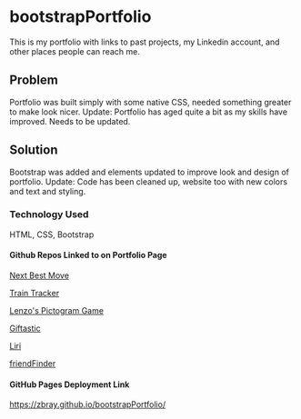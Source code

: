 # bootstrapPortfolio

This is my portfolio with links to past projects, my Linkedin account, and other places people can reach me.

## Problem
Portfolio was built simply with some native CSS, needed something greater to make look nicer.
Update: Portfolio has aged quite a bit as my skills have improved. Needs to be updated.

## Solution
Bootstrap was added and elements updated to improve look and design of portfolio.
Update: Code has been cleaned up, website too with new colors and text and styling.

### Technology Used
HTML, CSS, Bootstrap

#### Github Repos Linked to on Portfolio Page

[Next Best Move](https://github.com/zbray/evenStevens)

[Train Tracker](https://github.com/zbray/trainScheduler)

[Lenzo's Pictogram Game](https://github.com/zbray/lenzosPictogramGame)

[Giftastic](https://github.com/zbray/giftastic)

[Liri](https://github.com/zbray/liriNodeApp)

[friendFinder](https://github.com/zbray/friendFinder)

#### GitHub Pages Deployment Link
https://zbray.github.io/bootstrapPortfolio/
